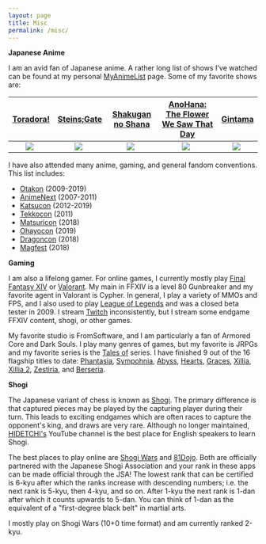 ```yaml
---
layout: page
title: Misc
permalink: /misc/
---
```

**Japanese Anime**

I am an avid fan of Japanese anime. A rather long list of shows I've watched
can be found at my personal 
[MyAnimeList](https://myanimelist.net/animelist/Zelareth) page. Some of
my favorite shows are:

| [Toradora!](https://anilist.co/anime/4224/Toradora) | [Steins;Gate](https://anilist.co/anime/9253/SteinsGate) | [Shakugan no Shana](https://anilist.co/anime/355/Shakugan-no-Shana) | [AnoHana: The Flower We Saw That Day](https://anilist.co/anime/9989/Ano-Hi-Mita-Hana-no-Namae-wo-Bokutachi-wa-Mada-Shiranai) | [Gintama](https://anilist.co/anime/918/Gintama) |
| :---: | :---: | :---: | :---: | :---: | 
| <img src="../assets/toradora_web.jpg" style="float: center; margin-right: 5px;" />  | <img src="../assets/steinsgate_web.jpg" style="float: center; margin-right: 5px;" /> | <img src="../assets/shana_web.jpg" style="float: center; margin-right: 5px;" /> | <img src="../assets/anohana_web.jpg" style="float: center; margin-right: 5px;" /> | <img src="../assets/gintama_web.jpg" style="float: center; margin-right: 5px;" /> |

I have also attended many anime, gaming, and general fandom conventions. 
This list includes:
* [Otakon](https://www.otakon.com/) (2009-2019)
* [AnimeNext](https://www.animenext.org/) (2007-2011)
* [Katsucon](https://www.katsucon.org/) (2012-2019)
* [Tekkocon](http://www.teamtekko.us/) (2011)
* [Matsuricon](https://www.matsuricon.org/) (2018)
* [Ohayocon](https://ohayocon.org) (2019)
* [Dragoncon](https://www.dragoncon.org/) (2018)
* [Magfest](https://www.magfest.org/) (2018)

**Gaming**

I am also a lifelong gamer. For online games, I currently mostly play
[Final Fantasy XIV](https://na.finalfantasyxiv.com/lodestone/character/21553560/) or [Valorant](https://playvalorant.com/en-us/).
My main in FFXIV is a level 80 Gunbreaker and my favorite agent in Valorant
is Cypher.
In general, I play a variety of MMOs and FPS, and I also used to play
[League of Legends](https://na.leagueoflegends.com/en/) and was a
closed beta tester in 2009.
I stream [Twitch](https://www.twitch.tv/prof_zelareth)
inconsistently, but I stream some endgame FFXIV content,
shogi, or
other games.

My favorite studio is FromSoftware, and I am particularly a fan of 
Armored Core and Dark Souls. 
I play many genres of games, but my favorite is JRPGs and my favorite series
is the [Tales of](https://aselia.fandom.com/wiki/Main_Page) series.
I have finished 9 out of the 16 flagship titles to date: 
[Phantasia](https://en.wikipedia.org/wiki/Tales_of_Phantasia), 
[Sympohnia](https://en.wikipedia.org/wiki/Tales_of_Symphonia),
[Abyss](https://en.wikipedia.org/wiki/Tales_of_the_Abyss), 
[Hearts](https://en.wikipedia.org/wiki/Tales_of_Hearts), 
[Graces](https://en.wikipedia.org/wiki/Tales_of_Graces), 
[Xillia](https://en.wikipedia.org/wiki/Tales_of_Xillia), 
[Xillia 2](https://en.wikipedia.org/wiki/Tales_of_Xillia_2), 
[Zestiria](https://en.wikipedia.org/wiki/Tales_of_Zestiria), 
and [Berseria](https://en.wikipedia.org/wiki/Tales_of_Berseria).

**Shogi**

The Japanese variant of chess is known as 
[Shogi](https://en.wikipedia.org/wiki/Shogi). 
The primary difference is that captured pieces may be played by the capturing
player during their turn. This leads to exciting endgames which are often
races to capture the opponent's king, and draws are very rare. Although
no longer maintained,
[HIDETCHI's](https://www.youtube.com/watch?v=Pkz0LVBg0W4&list=PL587865CAE59EB84A)
YouTube channel is the best place for English speakers to learn Shogi.

The best places to play online are
[Shogi Wars](https://shogiwars.heroz.jp/?locale=en) and
[81Dojo](https://81dojo.com/). Both are officially partnered with the
Japanese Shogi Association and your rank in these apps can be made official
through the JSA! The lowest rank that can be certified is 6-kyu after which
the ranks increase with descending numbers; i.e. the next rank is 5-kyu,
then 4-kyu, and so on. After 1-kyu the next rank is 1-dan after which it
counts upwards to 5-dan. You can think of 1-dan as the equivalent of a
"first-degree black belt" in martial arts.

I mostly play on Shogi Wars (10+0 time format) and am currently ranked 2-kyu.
